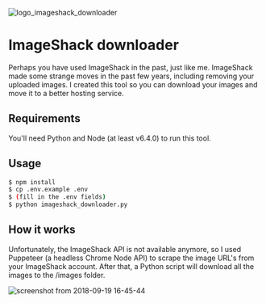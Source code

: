 ![logo_imageshack_downloader](https://user-images.githubusercontent.com/3017676/45761145-ef58f400-bc2b-11e8-8b77-e758af86d439.png)


# ImageShack downloader
Perhaps you have used ImageShack in the past, just like me. ImageShack made some strange moves in the past few years, including removing your uploaded images. I created this tool so you can download your images and move it to a better hosting service.

## Requirements
You'll need Python and Node (at least v6.4.0) to run this tool.

## Usage
```sh
$ npm install
$ cp .env.example .env
$ (fill in the .env fields)
$ python imageshack_downloader.py
```
## How it works
Unfortunately, the ImageShack API is not available anymore, so I used Puppeteer (a headless Chrome Node API) to scrape the image URL's from your ImageShack account. After that, a Python script will download all the images to the /images folder.

![screenshot from 2018-09-19 16-45-44](https://user-images.githubusercontent.com/3017676/45761742-1e239a00-bc2d-11e8-838d-95dcf67a2a75.png)
